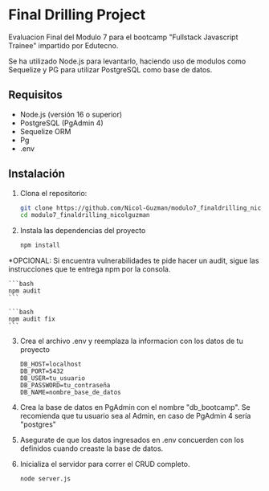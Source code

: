 # Final Drilling Project

Evaluacion Final del Modulo 7 para el bootcamp "Fullstack Javascript Trainee" impartido por Edutecno.

Se ha utilizado Node.js para levantarlo, haciendo uso de modulos como Sequelize y PG para utilizar PostgreSQL como base de datos.

## Requisitos

- Node.js (versión 16 o superior)
- PostgreSQL (PgAdmin 4)
- Sequelize ORM
- Pg
- .env

## Instalación

1. Clona el repositorio:

   ```bash
   git clone https://github.com/Nicol-Guzman/modulo7_finaldrilling_nicolguzman.git
   cd modulo7_finaldrilling_nicolguzman
   ```

2. Instala las dependencias del proyecto
    
    ```bash
    npm install
    ```

*OPCIONAL: Si encuentra vulnerabilidades  te pide hacer un audit, sigue las instrucciones que te entrega npm por la consola.

    ```bash
    npm audit
    ```

    ```bash
    npm audit fix
    ```

3. Crea el archivo .env y reemplaza la informacion con los datos de tu proyecto

    ```.env
    DB_HOST=localhost
    DB_PORT=5432
    DB_USER=tu_usuario
    DB_PASSWORD=tu_contraseña
    DB_NAME=nombre_base_de_datos
    ```

4. Crea la base de datos en PgAdmin con el nombre "db_bootcamp". Se recomienda que tu usuario sea al Admin, en caso de PgAdmin 4 sería "postgres"
     
5. Asegurate de que los datos ingresados en .env concuerden con los definidos cuando creaste la base de datos.

6. Inicializa el servidor para correr el CRUD completo.

    ```node
    node server.js
    ```